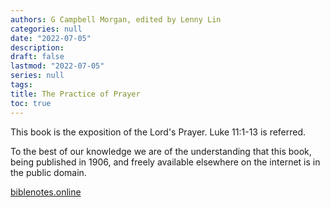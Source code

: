 ```yaml
---
authors: G Campbell Morgan, edited by Lenny Lin
categories: null
date: "2022-07-05"
description: 
draft: false
lastmod: "2022-07-05"
series: null
tags:
title: The Practice of Prayer
toc: true
---
```


This book is the exposition of the Lord's Prayer.  Luke 11:1-13 is referred.  

To the best of our knowledge we are of the understanding that this book, being published in 1906, and freely available elsewhere on the internet is in the public domain.

[biblenotes.online](https://biblenotes.online/resources/books/cmorgan_practiceofprayer.htm#1)



